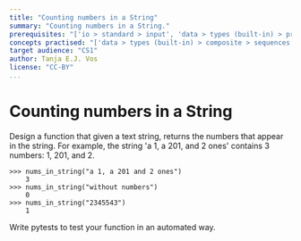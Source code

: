 ```yaml
---
title: "Counting numbers in a String"
summary: "Counting numbers in a String."
prerequisites: "['io > standard > input', 'data > types (built-in) > primitive > numeric', 'imperative programming > variables > variable declaration', 'imperative programming > variables > assignment']"
concepts practised: "['data > types (built-in) > composite > sequences > strings', 'control flow > conditionals']"
target audience: "CS1"
author: Tanja E.J. Vos
license: "CC-BY"
...
```



# Counting numbers in a String


Design a function that given a text string, returns the numbers that appear in the string. For example, the string 'a 1, a 201, and 2 ones' contains 3 numbers: 1, 201, and 2.

```small
>>> nums_in_string("a 1, a 201 and 2 ones")
    3
>>> nums_in_string("without numbers")
    0
>>> nums_in_string("2345543")
    1
```

Write pytests to test your function in an automated way.

